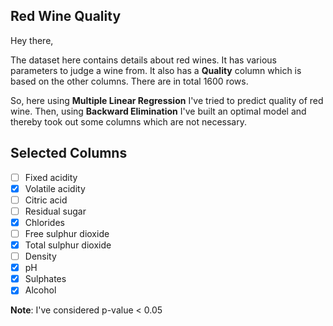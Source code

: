## Red Wine Quality

Hey there, 

The dataset here contains details about red wines. It has various parameters to judge a wine from. It also has a **Quality** column which is based on the other columns. There are in total 1600 rows.

So, here using **Multiple Linear Regression** I've tried to predict quality of red wine. Then, using **Backward Elimination** I've built an optimal model and thereby took out some columns which are not necessary.

## Selected Columns

- [ ] Fixed acidity
- [x] Volatile acidity
- [ ] Citric acid
- [ ] Residual sugar
- [x] Chlorides
- [ ] Free sulphur dioxide
- [x] Total sulphur dioxide
- [ ] Density
- [x] pH
- [x] Sulphates
- [x] Alcohol

**Note**: I've considered p-value < 0.05